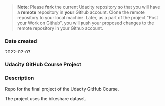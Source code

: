 >**Note**: Please **fork** the current Udacity repository so that you will have a **remote** repository in **your** Github account. Clone the remote repository to your local machine. Later, as a part of the project "Post your Work on Github", you will push your proposed changes to the remote repository in your Github account.

### Date created
2022-02-07

### Udacity GitHub Course Project

### Description
Repo for the final project of the Udacity GitHub Course.

The project uses the bikeshare dataset.
